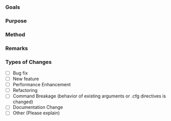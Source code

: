 <!-- Thank you for contributing to nqiv! -->
<!-- If you haven't already, please make sure to read CONTRIBUTING.md -->
<!-- There are three general areas to touch upon in a pull request. -->
<!-- These basically amount to What? Why? and How? -->

### Goals

<!-- What this pull request aims to achieve. -->

### Purpose

<!-- The reasoning behind the changes. -->

### Method

<!-- A high level overview of how this goal is achieved or implemented. -->

### Remarks

<!-- Any other questions or comments you might have. -->

### Types of Changes
<!--- Mark each that apply with an 'x' such that [ ] would become [x] -->
- [ ] Bug fix
- [ ] New feature
- [ ] Performance Enhancement
- [ ] Refactoring
- [ ] Command Breakage (behavior of existing arguments or .cfg directives is changed)
- [ ] Documentation Change
- [ ] Other (Please explain)
